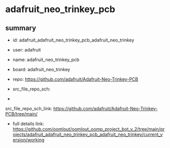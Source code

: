 # adafruit_neo_trinkey_pcb
 
## summary 
* id: adafruit_adafruit_neo_trinkey_pcb_adafruit_neo_trinkey
* user: adafruit
* name: adafruit_neo_trinkey_pcb
* board: adafruit_neo_trinkey
* repo: https://github.com/adafruit/Adafruit-Neo-Trinkey-PCB



* src_file_repo_sch: 
*
 src_file_repo_sch_link: https://github.com/adafruit/Adafruit-Neo-Trinkey-PCB/tree/main/
* full details link: https://github.com/oomlout/oomlout_oomp_project_bot_v_2/tree/main/projects/adafruit_adafruit_neo_trinkey_pcb_adafruit_neo_trinkey/current_version/working  






